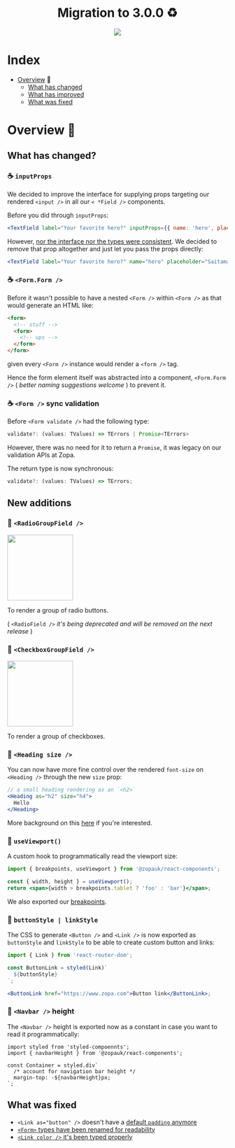 <h1 align="center"> Migration to 3.0.0 ♻️</h1>

<div align="center"><img src="https://media.giphy.com/media/rbsL67KdPgYVO/giphy.gif" align="center" /></div>

# Index

- [Overview](#overview) 🔭
  - [What has changed](#what-has-changed)
  - [What has improved](#new-additions)
  - [What was fixed](#what-was-fixed)

# Overview 🔭

## What has changed?

### ☕️ `inputProps`

We decided to improve the interface for supplying props targeting our rendered `<input />` in all our `< *Field />` components.

Before you did through `inputProps`:

```jsx
<TextField label="Your favorite hero?" inputProps={{ name: 'hero', placeholder: 'Saitama' }} />
```

However, [nor the interface nor the types were consistent](https://github.com/zopaUK/react-components/issues/152). We decided to remove that prop altogether and just let you pass the props directly:

```jsx
<TextField label="Your favorite hero?" name="hero" placeholder="Saitama" />
```

### ☕️ `<Form.Form />`

Before it wasn't possible to have a nested `<Form />` within `<Form />` as that would generate an HTML like:

```html
<form>
  <!-- stuff -->
  <form>
    <!-- ups -->
  </form>
</form>
```

given every `<Form />` instance would render a `<form />` tag.

Hence the form element itself was abstracted into a component, `<Form.Form />` ( _better naming suggestions welcome_ ) to prevent it.

### ☕️ `<Form />` sync validation

Before `<Form validate />` had the following type:

```ts
validate?: (values: TValues) => TErrors | Promise<TErrors>
```

However, there was no need for it to return a `Promise`, it was legacy on our validation APIs at Zopa.

The return type is now synchronous:

```ts
validate?: (values: TValues) => TErrors;
```

## New additions

### 🥕 `<RadioGroupField />`

<img src="https://user-images.githubusercontent.com/5938217/77342370-5e873b00-6d30-11ea-916f-9d6c0e7caafa.png" width="150"/>

To render a group of radio buttons.

( `<RadioField />` _it's being deprecated and will be removed on the next release_ )

### 🥕 `<CheckboxGroupField />`

<img src="https://user-images.githubusercontent.com/5938217/77342514-98584180-6d30-11ea-9bb5-9a2b18123955.png" width="150"/>

To render a group of checkboxes.

### 🥕 `<Heading size />`

You can now have more fine control over the rendered `font-size` on `<Heading />` through the new `size` prop:

```jsx
// a small heading rendering as an `<h2>`
<Heading as="h2" size="h4">
  Hello
</Heading>
```

More background on this [here](https://github.com/zopaUK/react-components/issues/208) if you're interested.

### 🥕 `useViewport()`

A custom hook to programmatically read the viewport size:

```jsx
import { breakpoints, useViewport } from '@zopauk/react-components';

const { width, height } = useViewport();
return <span>{width > breakpoints.tablet ? 'foo' : 'bar'}</span>;
```

We also exported our [breakpoints](https://github.com/zopaUK/react-components/blob/master/src/constants/breakpoints.ts).

### 🥕 `buttonStyle | linkStyle`

The CSS to generate `<Button />` and `<Link />` is now exported as `buttonStyle` and `linkStyle` to be able to create custom button and links:

```jsx
import { Link } from 'react-router-dom';

const ButtonLink = styled(Link)`
  ${buttonStyle}
`;

<ButtonLink href="https://www.zopa.com">Button link</ButtonLink>;
```

### 🥕 `<Navbar />` height

The `<Navbar />` height is exported now as a constant in case you want to read it programmatically:

```tsx
import styled from 'styled-compoennts';
import { navbarHeight } from '@zopauk/react-components';

const Container = styled.div`
  /* account for navigation bar height */
  margin-top: -${navbarHeight}px;
`;
```

## What was fixed

- `<Link as="button" />` doesn't have a [default `padding` anymore](https://github.com/zopaUK/react-components/pull/210)
- [`<Form>` types have been renamed for readability](https://github.com/zopaUK/react-components/pull/207)
- [`<Link color />` it's been typed properly](https://github.com/zopaUK/react-components/pull/207)
